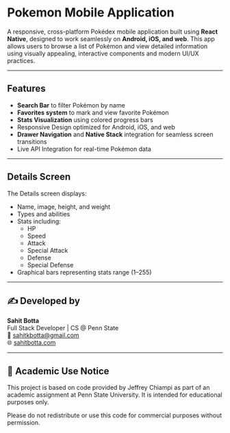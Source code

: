 # Pokemon Mobile Application

A responsive, cross-platform Pokédex mobile application built using **React Native**, designed to work seamlessly on **Android, iOS, and web**. This app allows users to browse a list of Pokémon and view detailed information using visually appealing, interactive components and modern UI/UX practices.

---

## Features

- **Search Bar** to filter Pokémon by name  
- **Favorites system** to mark and view favorite Pokémon  
- **Stats Visualization** using colored progress bars  
- Responsive Design optimized for Android, iOS, and web  
- **Drawer Navigation** and **Native Stack** integration for seamless screen transitions  
- Live API Integration for real-time Pokémon data  

---

## Details Screen

The Details screen displays:  

- Name, image, height, and weight  
- Types and abilities  
- Stats including:  
  - HP  
  - Speed  
  - Attack  
  - Special Attack  
  - Defense  
  - Special Defense  
- Graphical bars representing stats range (1–255)

---

## ✍️ Developed by

**Sahit Botta**  
Full Stack Developer | CS @ Penn State  
📧 sahitkbotta@gmail.com  
🌐 [sahitbotta.com](https://sahitbotta.com)

---

## 📄 Academic Use Notice

This project is based on code provided by Jeffrey Chiampi as part of an academic assignment at Penn State University. It is intended for educational purposes only.

Please do not redistribute or use this code for commercial purposes without permission.
